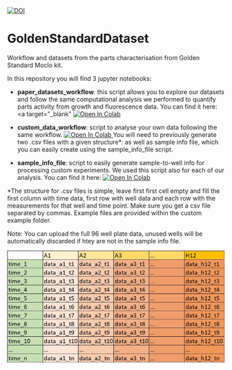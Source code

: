 

[![DOI](https://zenodo.org/badge/612192520.svg)](https://zenodo.org/badge/latestdoi/612192520)


# GoldenStandardDataset
Workflow and datasets from the parts characterisation from Golden Standard Moclo kit.

In this repository you will find 3 jupyter notebooks:
- **paper_datasets_workflow**: this script allows you to explore our datasets and follow the same computational analysis we performed to quantify parts activity from growth and fluorescence data. You can find it here: <a target="_blank" <a target="_blank" href="https://colab.research.google.com/github/SBGlab/GoldenStandardDataset/blob/main/paper_datasets_workflow.ipynb">
  <img src="https://colab.research.google.com/assets/colab-badge.svg" alt="Open In Colab"/>
</a>

- **custom_data_workflow**: script to analyse your own data following the same workflow. <a target="_blank" href="https://colab.research.google.com/github/SBGlab/GoldenStandardDataset/blob/main/custom_data_workflow.ipynb">
  <img src="https://colab.research.google.com/assets/colab-badge.svg" alt="Open In Colab"/>
</a> You will need to previously generate two .csv files with a given structure*: as well as sample info file, which you can easily create using the sample_info_file script.

- **sample_info_file**: script to easily generate sample-to-well info for processing custom experiments. We used this script also for each of our analysis. You can find it here: <a target="_blank" href="https://colab.research.google.com/github/SBGlab/GoldenStandardDataset/blob/main/create_sample_info_file.ipynb">
  <img src="https://colab.research.google.com/assets/colab-badge.svg" alt="Open In Colab"/>
</a>

*The structure for .csv files is simple, leave first first cell empty and fill the first column with time data, first row with well data and each row with the measurements for that well and time point. Make sure you get a csv file separated by commas. Example files are provided within the custom example folder.

Note: You can upload the full 96 well plate data, unused wells will be automatically discarded if htey are not in the sample info file.

![alt text](https://github.com/SBGlab/GoldenStandardDataset/blob/main/csv_template.jpg)
